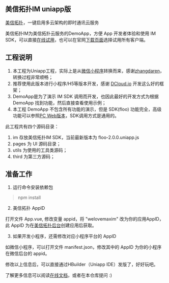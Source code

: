 ## 美信拓扑IM uniapp版

[美信拓扑](https://www.maximtop.com/)，一键启用多云架构的即时通讯云服务

美信拓扑IM为美信拓扑云服务的DemoApp，方便 App 开发者体验和使用 IM SDK，可以直接[在线试用](https://chat-h5.maximtop.com)，也可以在官网[下载页面](https://www.maximtop.com/downloads/)选择试用所有客户端。

## 工程说明

1. 本工程为Uniapp工程，实际上是从[微信小程序](https://github.com/maxim-top/maxim-miniprogram)转换而来，感谢[zhangdaren](https://github.com/zhangdaren/miniprogram-to-uniapp)，转换过程非常顺畅；
2. 推荐使用此版本进行小程序/H5等版本开发，感谢 [DCloud.io](https://dcloud.io) 开发这么好的框架；
3. DemoApp是为了演示 IM SDK 调用而开发，也因此最好的开发方式为根据 DemoApp 找到功能，然后直接查看使用示例；
4. 本工程 DemoApp 不包含所有功能的演示，但是 SDK(floo) 功能完全，高级功能可以参照[PC Web版本](https://github.com/maxim-top/maxim-web)，SDK调用方式是通用的。

此工程共有四个源码目录：

1. im 存放美信拓扑IM SDK，当前最新版本为 floo-2.0.0.uniapp.js
2. pages 为 UI 源码目录；
3. utils 为使用的工具类源码；
4. third 为第三方源码；

## 准备工作 

1. 运行命令安装依赖包

> npm install

2. 美信拓扑 AppID

打开文件 App.vue, 修改变量 appid，将 "welovemaxim" 改为你的应用AppID，此 AppID 为在[美信拓扑后台](https://console.maximtop.com/)创建应用后获取。

3. 如果开发小程序，还需修改对应小程序平台的 AppID

如微信小程序，可以打开文件 manifest.json，修改其中的 AppID 为你的小程序在微信后台的 appid。

修改以上信息后，可以直接通过HBuilder（Uniapp IDE）发版了，好好玩吧。

了解更多信息可以阅读[在线文档](https://www.maximtop.com/docs/)，或者在本仓库提问 :)
